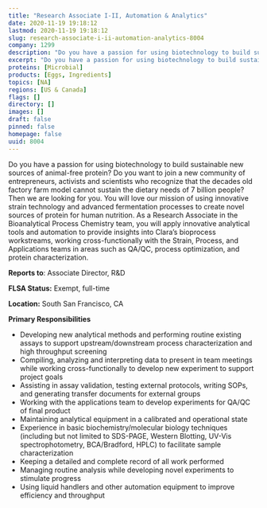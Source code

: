 ```yaml
---
title: "Research Associate I-II, Automation & Analytics"
date: 2020-11-19 19:18:12
lastmod: 2020-11-19 19:18:12
slug: research-associate-i-ii-automation-analytics-8004
company: 1299
description: "Do you have a passion for using biotechnology to build sustainable new sources of animal-free protein? Do you want to join a new community of entrepreneurs, activists and scientists who recognize that the decades old factory farm model cannot sustain the dietary needs of 7 billion people? Then we are looking for you. You will love our mission of using innovative strain technology and advanced fermentation processes to create novel sources of protein for human nutrition."
excerpt: "Do you have a passion for using biotechnology to build sustainable new sources of animal-free protein? Do you want to join a new community of entrepreneurs, activists and scientists who recognize that the decades old factory farm model cannot sustain the dietary needs of 7 billion people? Then we are looking for you. You will love our mission of using innovative strain technology and advanced fermentation processes to create novel sources of protein for human nutrition."
proteins: [Microbial]
products: [Eggs, Ingredients]
topics: [NA]
regions: [US & Canada]
flags: []
directory: []
images: []
draft: false
pinned: false
homepage: false
uuid: 8004
---
```

<p>Do you have a passion for using biotechnology to build sustainable new sources of animal-free protein? Do you want to join a new community of entrepreneurs, activists and scientists who recognize that the decades old factory farm model cannot sustain the dietary needs of 7 billion people? Then we are looking for you. You will love our mission of using innovative strain technology and advanced fermentation processes to create novel sources of protein for human nutrition. As a Research Associate in the Bioanalytical Process Chemistry team, you will apply innovative analytical tools and automation to provide insights into Clara’s bioprocess workstreams, working cross-functionally with the Strain, Process, and Applications teams in areas such as QA/QC, process optimization, and protein characterization.</p>
<p><strong>Reports to</strong>: Associate Director, R&D</p>
<p><strong>FLSA Status:</strong> Exempt, full-time</p>
<p><strong>Location:</strong> South San Francisco, CA</p>
<p><strong>Primary Responsibilities</strong></p>
<ul>
<li>Developing new analytical methods and performing routine existing assays to support upstream/downstream process characterization and high throughput screening</li>
<li>Compiling, analyzing and interpreting data to present in team meetings while working cross-functionally to develop new experiment to support project goals</li>
<li>Assisting in assay validation, testing external protocols, writing SOPs, and generating transfer documents for external groups</li>
<li>Working with the applications team to develop experiments for QA/QC of final product</li>
<li>Maintaining analytical equipment in a calibrated and operational state</li>
<li>Experience in basic biochemistry/molecular biology techniques (including but not limited to SDS-PAGE, Western Blotting, UV-Vis spectrophotometry, BCA/Bradford, HPLC) to facilitate sample characterization</li>
<li>Keeping a detailed and complete record of all work performed</li>
<li>Managing routine analysis while developing novel experiments to stimulate progress</li>
<li>Using liquid handlers and other automation equipment to improve efficiency and throughput</li>
</ul>
